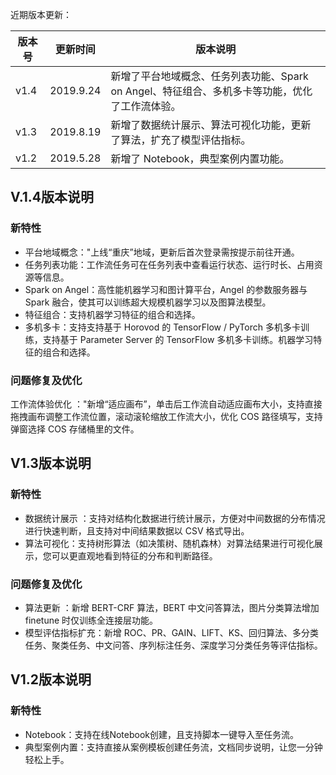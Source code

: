 近期版本更新：

| 版本号 | 更新时间 | 版本说明 |
|---------|---------|---------|
| v1.4 | 2019.9.24 | 新增了平台地域概念、任务列表功能、Spark on Angel、特征组合、多机多卡等功能，优化了工作流体验。 |
| v1.3 | 2019.8.19 | 新增了数据统计展示、算法可视化功能，更新了算法，扩充了模型评估指标。 |
| v1.2 | 2019.5.28 | 新增了 Notebook，典型案例内置功能。 |

## V.1.4版本说明
### 新特性
- 平台地域概念："上线“重庆”地域，更新后首次登录需按提示前往开通。
- 任务列表功能：工作流任务可在任务列表中查看运行状态、运行时长、占用资源等信息。
- Spark on Angel：高性能机器学习和图计算平台，Angel 的参数服务器与 Spark 融合，使其可以训练超大规模机器学习以及图算法模型。
- 特征组合：支持机器学习特征的组合和选择。
- 多机多卡：支持支持基于 Horovod 的 TensorFlow / PyTorch 多机多卡训练，支持基于 Parameter Server 的 TensorFlow 多机多卡训练。机器学习特征的组合和选择。

### 问题修复及优化
工作流体验优化	："新增“适应画布”，单击后工作流自动适应画布大小，支持直接拖拽画布调整工作流位置，滚动滚轮缩放工作流大小，优化 COS 路径填写，支持弹窗选择 COS 存储桶里的文件。

## V1.3版本说明
### 新特性
- 数据统计展示	：支持对结构化数据进行统计展示，方便对中间数据的分布情况进行快速判断，且支持对中间结果数据以 CSV 格式导出。
- 算法可视化：支持树形算法（如决策树、随机森林）对算法结果进行可视化展示，您可以更直观地看到特征的分布和判断路径。	

### 问题修复及优化
- 算法更新	：新增 BERT-CRF 算法，BERT 中文问答算法，图片分类算法增加 finetune 时仅训练全连接层功能。
- 模型评估指标扩充：新增 ROC、PR、GAIN、LIFT、KS、回归算法、多分类任务、聚类任务、中文问答、序列标注任务、深度学习分类任务等评估指标。

## V1.2版本说明
### 新特性
- Notebook：支持在线Notebook创建，且支持脚本一键导入至任务流。
- 典型案例内置：支持直接从案例模板创建任务流，文档同步说明，让您一分钟轻松上手。

